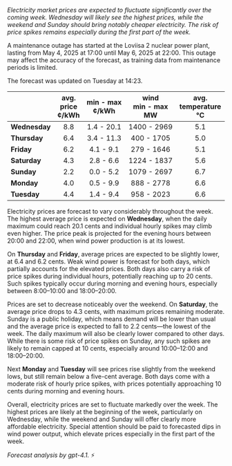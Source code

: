 *Electricity market prices are expected to fluctuate significantly over the coming week. Wednesday will likely see the highest prices, while the weekend and Sunday should bring notably cheaper electricity. The risk of price spikes remains especially during the first part of the week.*

A maintenance outage has started at the Loviisa 2 nuclear power plant, lasting from May 4, 2025 at 17:00 until May 6, 2025 at 22:00. This outage may affect the accuracy of the forecast, as training data from maintenance periods is limited.

The forecast was updated on Tuesday at 14:23.

|               | avg.<br>price<br>¢/kWh | min - max<br>¢/kWh | wind<br>min - max<br>MW | avg.<br>temperature<br>°C |
|:-------------|:----------------:|:----------------:|:-------------:|:-------------:|
| **Wednesday**   |       8.8       |   1.4 - 20.1     | 1400 - 2969   |     5.1       |
| **Thursday**    |       6.4       |   3.4 - 11.3     | 400 - 1705    |     5.0       |
| **Friday**      |       6.2       |   4.1 - 9.1      | 279 - 1646    |     5.1       |
| **Saturday**    |       4.3       |   2.8 - 6.6      | 1224 - 1837   |     5.6       |
| **Sunday**      |       2.2       |   0.0 - 5.2      | 1079 - 2697   |     6.7       |
| **Monday**      |       4.0       |   0.5 - 9.9      | 888 - 2778    |     6.6       |
| **Tuesday**     |       4.4       |   1.4 - 9.4      | 958 - 2023    |     6.6       |

Electricity prices are forecast to vary considerably throughout the week. The highest average price is expected on **Wednesday**, when the daily maximum could reach 20.1 cents and individual hourly spikes may climb even higher. The price peak is projected for the evening hours between 20:00 and 22:00, when wind power production is at its lowest.

On **Thursday** and **Friday**, average prices are expected to be slightly lower, at 6.4 and 6.2 cents. Weak wind power is forecast for both days, which partially accounts for the elevated prices. Both days also carry a risk of price spikes during individual hours, potentially reaching up to 20 cents. Such spikes typically occur during morning and evening hours, especially between 8:00–10:00 and 18:00–20:00.

Prices are set to decrease noticeably over the weekend. On **Saturday**, the average price drops to 4.3 cents, with maximum prices remaining moderate. Sunday is a public holiday, which means demand will be lower than usual and the average price is expected to fall to 2.2 cents—the lowest of the week. The daily maximum will also be clearly lower compared to other days. While there is some risk of price spikes on Sunday, any such spikes are likely to remain capped at 10 cents, especially around 10:00–12:00 and 18:00–20:00.

Next **Monday** and **Tuesday** will see prices rise slightly from the weekend lows, but still remain below a five-cent average. Both days come with a moderate risk of hourly price spikes, with prices potentially approaching 10 cents during morning and evening hours.

Overall, electricity prices are set to fluctuate markedly over the week. The highest prices are likely at the beginning of the week, particularly on Wednesday, while the weekend and Sunday will offer clearly more affordable electricity. Special attention should be paid to forecasted dips in wind power output, which elevate prices especially in the first part of the week.

*Forecast analysis by gpt-4.1.* ⚡
